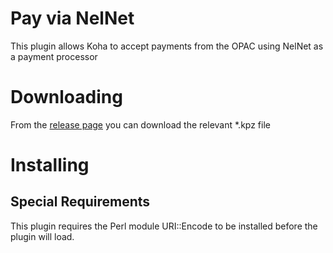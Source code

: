 # Pay via NelNet

This plugin allows Koha to accept payments from the OPAC using NelNet as a payment processor

# Downloading

From the [release page](https://github.com/bywatersolutions/koha-plugin-pay-via-nelnet/releases) you can download the relevant *.kpz file

# Installing

## Special Requirements
This plugin requires the Perl module URI::Encode to be installed before the plugin will load.
